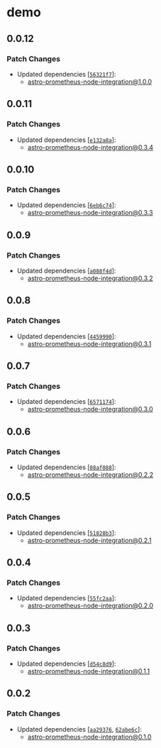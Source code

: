 # demo

## 0.0.12

### Patch Changes

- Updated dependencies [[`56321f7`](https://github.com/dvelasquez/astro-prometheus-integration/commit/56321f7302fe1a06603bbe03b2e94d081c110fd8)]:
  - astro-prometheus-node-integration@1.0.0

## 0.0.11

### Patch Changes

- Updated dependencies [[`e132a8a`](https://github.com/dvelasquez/astro-prometheus-integration/commit/e132a8acd499adb8619eeae749626c68ad43fba3)]:
  - astro-prometheus-node-integration@0.3.4

## 0.0.10

### Patch Changes

- Updated dependencies [[`6eb6c74`](https://github.com/dvelasquez/astro-prometheus-integration/commit/6eb6c7405003fffe69a3eca443018c08e1720168)]:
  - astro-prometheus-node-integration@0.3.3

## 0.0.9

### Patch Changes

- Updated dependencies [[`a088f4d`](https://github.com/dvelasquez/astro-prometheus-integration/commit/a088f4dba80bdd34f0055f027840f7b8cbae0e56)]:
  - astro-prometheus-node-integration@0.3.2

## 0.0.8

### Patch Changes

- Updated dependencies [[`4459990`](https://github.com/dvelasquez/astro-prometheus-integration/commit/4459990a7d73588717df517060dae76cda2eff71)]:
  - astro-prometheus-node-integration@0.3.1

## 0.0.7

### Patch Changes

- Updated dependencies [[`6571174`](https://github.com/dvelasquez/astro-prometheus-integration/commit/657117462b498f864537403462fd4cbe86a569c1)]:
  - astro-prometheus-node-integration@0.3.0

## 0.0.6

### Patch Changes

- Updated dependencies [[`08af088`](https://github.com/dvelasquez/astro-prometheus-integration/commit/08af088b33c833bc5e321f66f70b33fbe2f3bf45)]:
  - astro-prometheus-node-integration@0.2.2

## 0.0.5

### Patch Changes

- Updated dependencies [[`51828b3`](https://github.com/dvelasquez/astro-prometheus-integration/commit/51828b35b10523591359e2bf94ddf0951c8c8f9d)]:
  - astro-prometheus-node-integration@0.2.1

## 0.0.4

### Patch Changes

- Updated dependencies [[`55fc2aa`](https://github.com/dvelasquez/astro-prometheus-integration/commit/55fc2aabe871363258040f1c469e37df8a2f1897)]:
  - astro-prometheus-node-integration@0.2.0

## 0.0.3

### Patch Changes

- Updated dependencies [[`d54c8d9`](https://github.com/dvelasquez/astro-prometheus-integration/commit/d54c8d9309bf4a8a33569be2e34672465a75f081)]:
  - astro-prometheus-node-integration@0.1.1

## 0.0.2

### Patch Changes

- Updated dependencies [[`aa29376`](https://github.com/dvelasquez/astro-prometheus-integration/commit/aa29376ec1448b9a526664c784e4142480be6ea1), [`62abe6c`](https://github.com/dvelasquez/astro-prometheus-integration/commit/62abe6c0fa0bb380925f4f5bf6a17d68feea5459)]:
  - astro-prometheus-node-integration@0.1.0
